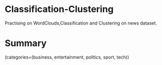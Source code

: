 # Classification-Clustering
Practising on WordClouds,Classification and Clustering on news dataset.

# Summary
(categories=(business, entertainment, politics, sport, tech))
